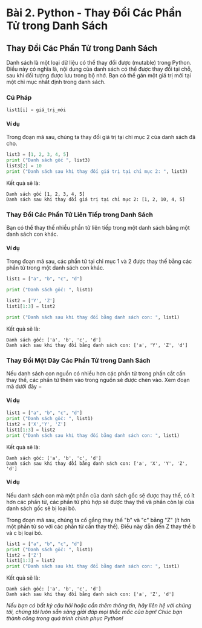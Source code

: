 # Bài 2. Python - Thay Đổi Các Phần Tử trong Danh Sách

## Thay Đổi Các Phần Tử trong Danh Sách

Danh sách là một loại dữ liệu có thể thay đổi được (mutable) trong Python. Điều này có nghĩa là, nội dung của danh sách có thể được thay đổi tại chỗ, sau khi đối tượng được lưu trong bộ nhớ. Bạn có thể gán một giá trị mới tại một chỉ mục nhất định trong danh sách.

### Cú Pháp

```python
list1[i] = giá_trị_mới
```

#### Ví dụ

Trong đoạn mã sau, chúng ta thay đổi giá trị tại chỉ mục 2 của danh sách đã cho.

```python
list3 = [1, 2, 3, 4, 5]
print ("Danh sách gốc ", list3)
list3[2] = 10
print ("Danh sách sau khi thay đổi giá trị tại chỉ mục 2: ", list3)
```

Kết quả sẽ là:

```
Danh sách gốc [1, 2, 3, 4, 5]
Danh sách sau khi thay đổi giá trị tại chỉ mục 2: [1, 2, 10, 4, 5]
```

### Thay Đổi Các Phần Tử Liên Tiếp trong Danh Sách

Bạn có thể thay thế nhiều phần tử liên tiếp trong một danh sách bằng một danh sách con khác.

#### Ví dụ

Trong đoạn mã sau, các phần tử tại chỉ mục 1 và 2 được thay thế bằng các phần tử trong một danh sách con khác.

```python
list1 = ["a", "b", "c", "d"]

print ("Danh sách gốc: ", list1)

list2 = ['Y', 'Z']
list1[1:3] = list2

print ("Danh sách sau khi thay đổi bằng danh sách con: ", list1)
```

Kết quả sẽ là:

```
Danh sách gốc: ['a', 'b', 'c', 'd']
Danh sách sau khi thay đổi bằng danh sách con: ['a', 'Y', 'Z', 'd']
```

### Thay Đổi Một Dãy Các Phần Tử trong Danh Sách

Nếu danh sách con nguồn có nhiều hơn các phần tử trong phần cắt cần thay thế, các phần tử thêm vào trong nguồn sẽ được chèn vào. Xem đoạn mã dưới đây −

#### Ví dụ

```python
list1 = ["a", "b", "c", "d"]
print ("Danh sách gốc: ", list1)
list2 = ['X','Y', 'Z']
list1[1:3] = list2
print ("Danh sách sau khi thay đổi bằng danh sách con: ", list1)
```

Kết quả sẽ là:

```
Danh sách gốc: ['a', 'b', 'c', 'd']
Danh sách sau khi thay đổi bằng danh sách con: ['a', 'X', 'Y', 'Z', 'd']
```

#### Ví dụ

Nếu danh sách con mà một phần của danh sách gốc sẽ được thay thế, có ít hơn các phần tử, các phần tử phù hợp sẽ được thay thế và phần còn lại của danh sách gốc sẽ bị loại bỏ.

Trong đoạn mã sau, chúng ta cố gắng thay thế "b" và "c" bằng "Z" (ít hơn một phần tử so với các phần tử cần thay thế). Điều này dẫn đến Z thay thế b và c bị loại bỏ.

```python
list1 = ["a", "b", "c", "d"]
print ("Danh sách gốc: ", list1)
list2 = ['Z']
list1[1:3] = list2
print ("Danh sách sau khi thay đổi bằng danh sách con: ", list1)
```

Kết quả sẽ là:

```
Danh sách gốc: ['a', 'b', 'c', 'd']
Danh sách sau khi thay đổi bằng danh sách con: ['a', 'Z', 'd']
```

*Nếu bạn có bất kỳ câu hỏi hoặc cần thêm thông tin, hãy liên hệ với chúng tôi, chúng tôi luôn sẵn sàng giải đáp mọi thắc mắc của bạn! Chúc bạn thành công trong quá trình chinh phục Python!*